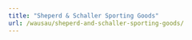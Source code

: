 ```yaml
---
title: "Sheperd & Schaller Sporting Goods"
url: /wausau/sheperd-and-schaller-sporting-goods/
---
```

